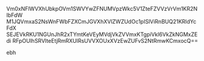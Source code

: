 Vm0xNFlWVXhUbkpOVm1SWVYwZFNUMVpzWkc5V1ZteFZVVzVrVm1KR2NIbFdW
M1JQVmxaS2NsWnFWbFZXCmJGVXhXVlZWZUdOc1pISlViRnBUQ21KRldYcFdX
SEJEVkRKU1NGUnJhR2xTYmtKeVEyMVdjVkZVVmxKTgpiVkl6VkZkNGMxZEdi
RFpOUlhSRVlteEtjRmRXUlRsUVVXOUxXVzEwZUFvS2NtRmwKCmxocQ==

ebh